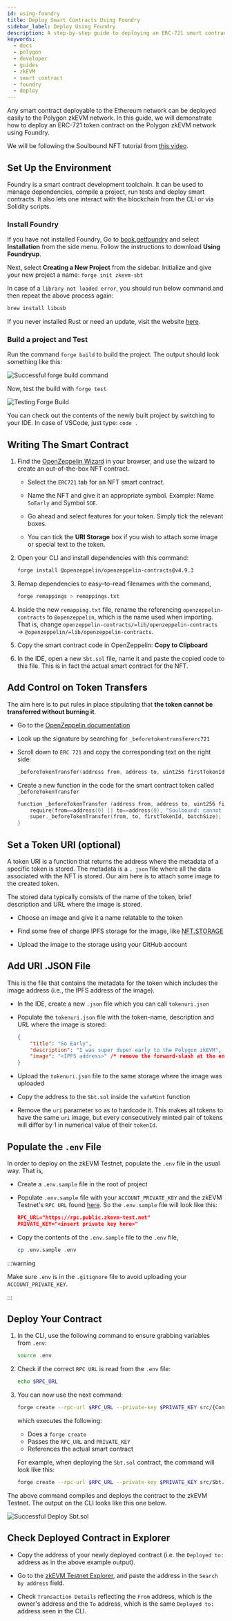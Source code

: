 ```yaml
---
id: using-foundry
title: Deploy Smart Contracts Using Foundry
sidebar_label: Deploy Using Foundry
description: A step-by-step guide to deploying an ERC-721 smart contract using Foundry on Polygon zkEVM network.
keywords:
  - docs
  - polygon
  - developer
  - guides
  - zkEVM
  - smart contract
  - foundry
  - deploy
---
```


Any smart contract deployable to the Ethereum network can be deployed easily to the Polygon zkEVM network. In this guide, we will demonstrate how to deploy an ERC-721 token contract on the Polygon zkEVM network using Foundry.

We will be following the Soulbound NFT tutorial from [this video](https://www.loom.com/share/41dcd20628774d3bbcce5edf2647312f).   

## Set Up the Environment

Foundry is a smart contract development toolchain. It can be used to manage dependencies, compile a project, run tests and deploy smart contracts. It also lets one interact with the blockchain from the CLI or via Solidity scripts.

### Install Foundry

If you have not installed Foundry, Go to [book.getfoundry](https://book.getfoundry.sh) and select **Installation** from the side menu. Follow the instructions to download **Using Foundryup**.

Next, select **Creating a New Project** from the sidebar. Initialize and give your new project a name: ```forge init zkevm-sbt```

In case of a `library not loaded error`, you should run below command and then repeat the above process again: 

```bash
brew install libusb
```

If you never installed Rust or need an update, visit the website [here](https://www.rust-lang.org/tools/install).

### Build a project and Test  

Run the command `forge build` to build the project. The output should look something like this:

![Successful forge build command](figures/success-forge-build.png)

Now, test the build with `forge test`

![Testing Forge Build](figures/test-forge-build.png)

You can check out the contents of the newly built project by switching to your IDE. In case of VSCode, just type: ```code .```

## Writing The Smart Contract

1. Find the [OpenZeppelin Wizard](https://wizard.openzeppelin.com) in your browser, and use the wizard to create an out-of-the-box NFT contract. 

    - Select the `ERC721` tab for an NFT smart contract.

    - Name the NFT and give it an appropriate symbol. Example: Name `SoEarly` and Symbol `SOE`.

    - Go ahead and select features for your token. Simply tick the relevant boxes.

    - You can tick the **URI Storage** box if you wish to attach some image or special text to the token.  

2. Open your CLI and install dependencies with this command:

    ```bash
    forge install @openzeppelin/openzeppelin-contracts@v4.9.3
    ```

3. Remap dependencies to easy-to-read filenames with the command,

    ```bash
    forge remappings > remappings.txt
    ```

4. Inside the new `remapping.txt` file, rename the referencing `openzeppelin-contracts` to `@openzeppelin`, which is the name used when importing. That is, change `openzeppelin-contracts/=lib/openzeppelin-contracts` &rarr; `@openzeppelin/=lib/openzeppelin-contracts`.

5. Copy the smart contract code in OpenZeppelin: **Copy to Clipboard**

6. In the IDE, open a new `Sbt.sol` file, name it and paste the copied code to this file. This is in fact the actual smart contract for the NFT.

## Add Control on Token Transfers

The aim here is to put rules in place stipulating that **the token cannot be transferred without burning it**.  

- Go to the [OpenZeppelin documentation](https://docs.openzeppelin.com/)

- Look up the signature by searching for `_beforetokentransfererc721`

- Scroll down to `ERC 721` and copy the corresponding text on the right side:

    ```c
    _beforeTokenTransfer(address from, address to, uint256 firstTokenId, uint256 batchSize) internal
    ```

- Create a new function in the code for the smart contract token called `_beforeTokenTransfer`

    ```c
    function _beforeTokenTransfer (address from, address to, uint256 firstTokenId, uint256 batchSize) internal override {
        require(from==address(0) || to==address(0), "Soulbound: cannot transfer");
        super._beforeTokenTransfer(from, to, firstTokenId, batchSize);
    }
    ```

## Set a Token URI (optional)

A token URI is a function that returns the address where the metadata of a specific token is stored. The metadata is a `. json` file where all the data associated with the NFT is stored. Our aim here is to attach some image to the created token.

The stored data typically consists of the name of the token, brief description and URL where the image is stored.

- Choose an image and give it a name relatable to the token

- Find some free of charge IPFS storage for the image, like [NFT.STORAGE](htps://nft.storage)

- Upload the image to the storage using your GitHub account

## Add URI .JSON File

This is the file that contains the metadata for the token which includes the image address (i.e., the IPFS address of the image).

- In the IDE, create a new `.json` file which you can call `tokenuri.json`

- Populate the `tokenuri.json` file with the token-name, description and URL where the image is stored:

    ```json
    {
        "title": "So Early",
        "description": "I was super duper early to the Polygon zkEVM",
        "image": "<IPFS address>" /* remove the forward-slash at the end of the URL, if any */
    }
    ```

- Upload the `tokenuri.json` file to the same storage where the image was uploaded

- Copy the address to the `Sbt.sol` inside the `safeMint` function

- Remove the `uri` parameter so as to hardcode it. This makes all tokens to have the same `uri` image, but every consecutively minted pair of tokens will differ by 1 in numerical value of their `tokenId`.

## Populate the `.env` File

In order to deploy on the zkEVM Testnet, populate the `.env` file in the usual way. That is, 

- Create a `.env.sample` file in the root of project

- Populate `.env.sample` file with your `ACCOUNT_PRIVATE_KEY` and the zkEVM Testnet's `RPC URL` found [here](/zkevm/develop.md#connecting-to-zkevm). So the `.env.sample` file will look like this:

    ```json
    RPC_URL="https://rpc.public.zkevm-test.net"
    PRIVATE_KEY="<insert private key here>"
    ```

- Copy the contents of the `.env.sample` file to the `.env` file,

    ```bash
    cp .env.sample .env
    ```

:::warning

Make sure `.env` is in the `.gitignore` file to avoid uploading your `ACCOUNT_PRIVATE_KEY`.

:::

## Deploy Your Contract 

1. In the CLI, use the following command to ensure grabbing variables from `.env`:

    ```bash
    source .env
    ```

2. Check if the correct `RPC URL` is read from the `.env` file:

    ```bash
    echo $RPC_URL
    ```

3. You can now use the next command:

    ```bash
    forge create --rpc-url $RPC_URL --private-key $PRIVATE_KEY src/{ContractFile.sol}:{ContractName} --legacy
    ```

    which executes the following:

    - Does a `forge create`
    - Passes the `RPC_URL` and `PRIVATE_KEY` 
    - References the actual smart contract

    For example, when deploying the `Sbt.sol` contract, the command will look like this:

    ```bash
    forge create --rpc-url $RPC_URL --private-key $PRIVATE_KEY src/Sbt.sol:SoEarly --legacy
    ```

The above command compiles and deploys the contract to the zkEVM Testnet. The output on the CLI looks like this one below.

![Successful Deploy Sbt.sol](figures/success-deploy-sbtdotsol.png)

## Check Deployed Contract in Explorer

- Copy the address of your newly deployed contract (i.e. the `Deployed to:` address as in the above example output). 

- Go to the [zkEVM Testnet Explorer](https://testnet-zkevm.polygonscan.com), and paste the address in the `Search by address` field.

- Check `Transaction Details`  reflecting the `From` address, which is the owner's address and the `To` address, which is the same `Deployed to:` address seen in the CLI. 
